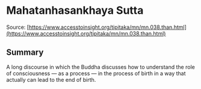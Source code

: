 # Mahatanhasankhaya Sutta



Source: [https://www.accesstoinsight.org/tipitaka/mn/mn.038.than.html](https://www.accesstoinsight.org/tipitaka/mn/mn.038.than.html)



## Summary

A long discourse in which the Buddha discusses how to understand the role of consciousness — as a process — in the process of birth in a way that actually can lead to the end of birth.
